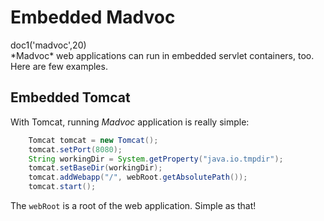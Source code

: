 # Embedded Madvoc

<div class="doc1"><js>doc1('madvoc',20)</js></div>
*Madvoc* web applications can run in embedded servlet containers, too. Here are few examples.

## Embedded Tomcat

With Tomcat, running *Madvoc* application is really simple:

~~~~~ java
    Tomcat tomcat = new Tomcat();
    tomcat.setPort(8080);
    String workingDir = System.getProperty("java.io.tmpdir");
    tomcat.setBaseDir(workingDir);
    tomcat.addWebapp("/", webRoot.getAbsolutePath());
    tomcat.start();
~~~~~

The `webRoot` is a root of the web application. Simple as that!

